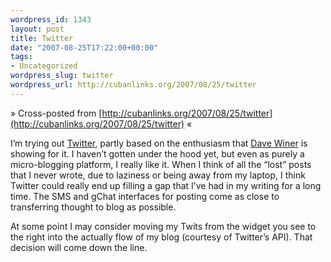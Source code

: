 ```yaml
--- 
wordpress_id: 1343
layout: post
title: Twitter
date: "2007-08-25T17:22:00+00:00"
tags: 
- Uncategorized
wordpress_slug: twitter
wordpress_url: http://cubanlinks.org/2007/08/25/twitter
---
```

&raquo; Cross-posted from [http://cubanlinks.org/2007/08/25/twitter](http://cubanlinks.org/2007/08/25/twitter) &laquo;

<p>I&#8217;m trying out <a href="http://twitter.com/cubanlinks">Twitter</a>, partly based on the enthusiasm that <a href="http://scripting.com">Dave Winer</a> is showing for it.  I haven&#8217;t gotten under the hood yet, but even as purely a micro-blogging platform, I really like it.  When I think of all the &#8220;lost&#8221; posts that I never wrote, due to laziness or being away from my laptop, I think Twitter could really end up filling a gap that I&#8217;ve had in my writing for a long time. The <span class="caps">SMS</span> and gChat interfaces for posting come as close to transferring thought to blog as possible.</p>


<p>At some point I may consider moving my Twits from the widget you see to the right into the actually flow of my blog (courtesy of Twitter&#8217;s <span class="caps">API</span>).  That decision will come down the line.</p>
